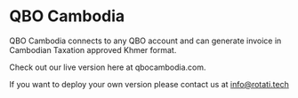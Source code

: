 # QBO Cambodia

QBO Cambodia connects to any QBO account and can generate invoice in Cambodian Taxation approved Khmer format.

Check out our live version here at qbocambodia.com.

If you want to deploy your own version please contact us at info@rotati.tech
